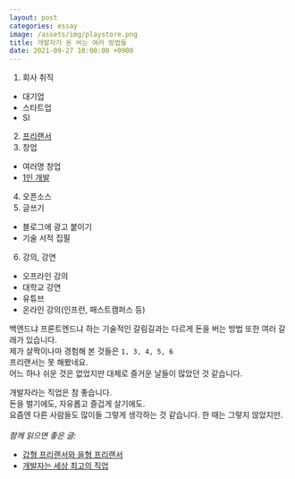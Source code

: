 ```yaml
---
layout: post
categories: essay
image: /assets/img/playstore.png
title: 개발자가 돈 버는 여러 방법들
date: 2021-09-27 10:00:00 +0900
---
```


1. 회사 취직
- 대기업
- 스타트업
- SI
2. [프리랜서](/essay/2021/08/24/갑형-프리랜서와-을형-프리랜서.html)
3. 창업
- 여러명 창업
- [1인 개발](/essay/2019/07/26/멀리-가려면-혼자-가라.html)
4. 오픈소스
5. 글쓰기
- 블로그에 광고 붙이기
- 기술 서적 집필
6. 강의, 강연
- 오프라인 강의
- 대학교 강연
- 유튜브
- 온라인 강의(인프런, 패스트캠퍼스 등)

백엔드냐 프론트엔드냐 하는 기술적인 갈림길과는 다르게 돈을 버는 방법 또한 여러 갈래가 있습니다.    
제가 살짝이나마 경험해 본 것들은 `1, 3, 4, 5, 6`  
프리랜서는 못 해봤네요.  
어느 하나 쉬운 것은 없었지만 대체로 즐거운 날들이 많았던 것 같습니다.

개발자라는 직업은 참 좋습니다.  
돈을 벌기에도, 자유롭고 즐겁게 살기에도.  
요즘엔 다른 사람들도 많이들 그렇게 생각하는 것 같습니다. 한 때는 그렇지 않았지만.
<br>
<br>
*함께 읽으면 좋은 글:*
* [갑형 프리랜서와 을형 프리랜서](/essay/2021/08/24/갑형-프리랜서와-을형-프리랜서.html)
* [개발자는 세상 최고의 직업](/essay/2022/03/13/developer-is-best-job.html)
